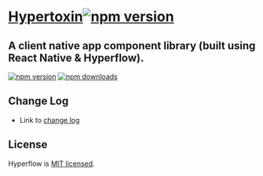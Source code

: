 # [Hypertoxin](https://github.com/tuantle/hypertoxin)[![npm version](https://img.shields.io/npm/v/hypertoxin.svg?style=flat)](https://www.npmjs.com/package/hypertoxin)
## A client native app component library (built using React Native & Hyperflow).
[![npm version](https://img.shields.io/npm/v/hypertoxin.svg?style=flat)](https://www.npmjs.com/package/hypertoxin)
[![npm downloads](https://img.shields.io/npm/dm/hypertoxin.svg?style=flat-square)](https://www.npmjs.com/package/hypertoxin)

## Change Log
- Link to [change log](https://github.com/tuantle/hypertoxin/tree/master/CHANGELOG.md)

## License

Hyperflow is [MIT licensed](./LICENSE).
